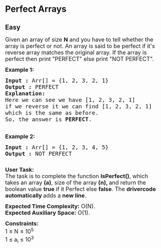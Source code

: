 # Perfect Arrays
## Easy
<div class="problem-statement">
                <p></p><p><span style="font-size:18px">Given an array of size <strong>N</strong> and you have to tell whether the array is perfect or not. An array is said to be perfect if it's reverse array matches the original array.&nbsp;If the array is perfect then print "PERFECT" else print "NOT PERFECT".</span></p>

<p><span style="font-size:18px"><strong>Example 1:</strong></span></p>

<pre><span style="font-size:18px"><strong>Input :</strong> Arr[] = {1, 2, 3, 2, 1}
<strong>Output :</strong> PERFECT
<strong>Explanation:
</strong>Here we can see we have [1, 2, 3, 2, 1] 
if we reverse it we can find [1, 2, 3, 2, 1]
which is the same as before.
So, the answer is <strong>PERFECT</strong>.

</span></pre>

<p><span style="font-size:18px"><strong>Example 2:</strong></span></p>

<pre><span style="font-size:18px"><strong>Input :</strong> Arr[] = {1, 2, 3, 4, 5}
<strong>Output :</strong> NOT PERFECT
</span></pre>

<p><br>
<span style="font-size:18px"><strong>User Task:</strong><br>
The task is to complete the function <strong>IsPerfect()</strong>, which takes an&nbsp;array <strong>(a)</strong>, size of the array <strong>(n), </strong>and return the boolean value <strong>true</strong> if it Perfect else <strong>false</strong>. The <strong>drivercode automatically </strong>adds a <strong>new line</strong>.</span></p>

<p><span style="font-size:18px"><strong>Expected Time Complexity:</strong>&nbsp;O(N).<br>
<strong>Expected Auxiliary Space:</strong>&nbsp;O(1).</span></p>

<p><span style="font-size:18px"><strong>Constraints:</strong><br>
1 ≤ N ≤ 10<sup>5</sup><br>
1 ≤ a<sub>i</sub> ≤ 10<sup>3</sup></span></p>
 <p></p>
            </div>